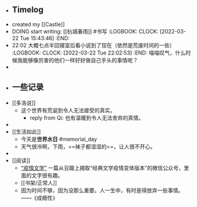 - ## Timelog
- created my [[Castle]]
- DOING start writing: [[杭城春雨]] #书写
  :LOGBOOK:
  CLOCK: [2022-03-22 Tue 15:43:46]
  :END:
- 22:02 大概七点半回寝室后看小说到了现在（依然是荒废时间的一些）
  :LOGBOOK:
  CLOCK: [2022-03-22 Tue 22:02:53]
  :END:
  喵喵叹气，什么时候我能够像厉害的他们一样好好做自己手头的事情呢？
-
- ## 一些记录
- [[多洛说]]
	- 这个世界有荒诞到令人无法接受的真实。
		- reply from Qi: 也有温暖到令人无法舍弃的真情。
-
- [[生活如此]]
	- 今天是**世界水日** #memorial_day
	- 天气很冷啊，下雨，==袜子都湿湿的==，让人很不开心。
-
- [[阅读]]
	- [“疫情文学”](https://mp.weixin.qq.com/s/7WlXPfDLHHOGvd0nDM59zA) 一篇从豆瓣上摘取“经典文学疫情变体版本”的微信公众号，里面的文字很有趣。
	- [[书架/正常人]]
	- 因为时间不够，因为没那么重要。人一生中，有时是得放弃一些事情。
	  ——《成瘾性》